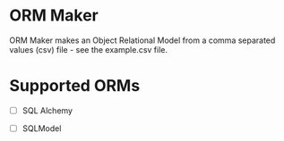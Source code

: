 # ORM Maker

ORM Maker makes an Object Relational Model from a comma separated values (csv) file - see the example.csv file.

# Supported ORMs
- [ ] SQL Alchemy
- [ ] SQLModel

